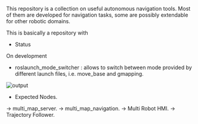 This repository is a collection on useful autonomous navigation tools. Most of them are developed for navigation tasks, some are possibly extendable for other robotic domains.

This is basically a repository with 

* Status

On development

* roslaunch_mode_switcher : allows to switch between mode provided by different launch files, i.e. move_base and gmapping.

![output](https://user-images.githubusercontent.com/14136339/38873823-f60453ca-4256-11e8-85f8-2fe7fa3c80d7.gif)

* Expected Nodes.

-> multi_map_server.
-> multi_map_navigation.
-> Multi Robot HMI.
-> Trajectory Follower.



